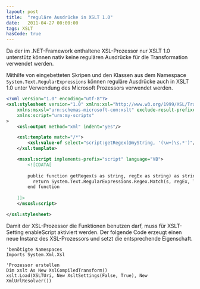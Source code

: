 ```yaml
---
layout: post
title:  "reguläre Ausdrücke in XSLT 1.0"
date:   2011-04-27 00:00:00
tags: XSLT
hasCode: true
---
```


Da der im .NET-Framework enthaltene XSL-Prozessor nur XSLT 1.0 unterstütz können nativ 
keine regulären Ausdrücke für die Transformation verwendet werden.

Mithilfe von eingebetteten Skripen und den Klassen aus dem Namespace
`System.Text.RegularExpressions` können reguläre Ausdrücke auch in XSLT 1.0 unter
Verwendung des Microsoft Prozessors verwendet werden.

``` xml
<?xml version="1.0" encoding="utf-8"?>
<xsl:stylesheet version="1.0" xmlns:xsl="http://www.w3.org/1999/XSL/Transform"
    xmlns:msxsl="urn:schemas-microsoft-com:xslt" exclude-result-prefixes="msxsl"
    xmlns:script="urn:my-scripts"
>
	<xsl:output method="xml" indent="yes"/>

	<xsl:template match="/*">
		<xsl:value-of select="script:getRegex(@myString, '(\w+)\s.*')"/>
	</xsl:template>

	<msxsl:script implements-prefix="script" language="VB">
		<![CDATA[
    
		public function getRegex(s as string, regEx as string) as string
		  return System.Text.RegularExpressions.Regex.Match(s, regEx, Text.RegularExpressions.RegexOptions.IgnoreCase).Groups(1).Value
		end function
	
    ]]>
	</msxsl:script>

</xsl:stylesheet>
```

Damit der XSL-Prozessor die Funktionen benutzen darf, muss für XSLT-Setting 
enableScript aktiviert werden. Der folgende Code erzeugt einen neue Instanz des 
XSL-Prozessors und setzt die entsprechende Eigenschaft.

``` 
'benötigte Namespaces
Imports System.Xml.Xsl

'Prozessor erstellen 
Dim xslt As New XslCompiledTransform()
xslt.Load(XSLTUri, New XsltSettings(False, True), New XmlUrlResolver())

```
